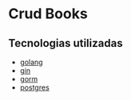 # Crud Books

## Tecnologias utilizadas

- [golang](https://go.dev/)
- [gin](https://gin-gonic.com/)
- [gorm](https://gorm.io/)
- [postgres](https://www.postgresql.org/)
